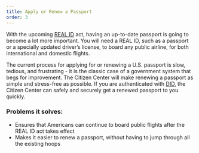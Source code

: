 ```yaml
---
title: Apply or Renew a Passport
order: 3
---
```


With the upcoming [REAL ID](https://www.dhs.gov/real-id) act, having an up-to-date passport is going to become a lot more important. You will need a REAL ID, such as a passport or a specially updated driver’s license, to board any public airline, for both international and domestic flights. 

The current process for applying for or renewing a U.S. passport is slow, tedious, and frustrating - it is the classic case of a government system that begs for improvement. The Citizen Center will make renewing a passport as simple and stress-free as possible. If you are authenticated with [DID](/profile/did), the Citizen Center can safely and securely get a renewed passport to you quickly.

### Problems it solves:
- Ensures that Americans can continue to board public flights after the REAL ID act takes effect
- Makes it easier to renew a passport, without having to jump through all the existing hoops
